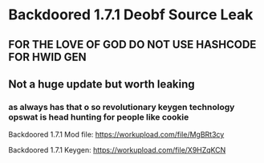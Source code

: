 # Backdoored 1.7.1 Deobf Source Leak
## FOR THE LOVE OF GOD DO NOT USE HASHCODE FOR HWID GEN
## Not a huge update but worth leaking

### as always has that o so revolutionary keygen technology opswat is head hunting for people like cookie

Backdoored 1.7.1 Mod file: https://workupload.com/file/MgBRt3cy

Backdoored 1.7.1 Keygen: https://workupload.com/file/X9HZqKCN
